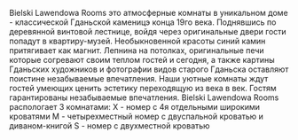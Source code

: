 Bielski Lawendowa Rooms это атмосферные комнаты в уникальном доме - классической Гданьской каменицэ конца 19го века.  Поднявшись по деревянной винтовой лестнице, войдя через оригинальные двери гости попадут в квартиру-музей. Необыкновенной красоты синий камин притягивает как магнит. Лепнина на потолках, оригинальные печи которые согревают своим теплом гостей и сегодня, а также картины Гданьских художников и фотографии видов старого Гданьска оставляют поистине незабываемые впечатления. Наши уютные комнаты ждут гостей умеющих ценить эстетику переходящую из века в век. Гостям гарантированы незабываемые впечатления. 
Bielski Lawendowa Rooms распологает 3 комнатами:
 X - номер с 4я отдельными широкими кроватями 
M - четырехместный номер с двуспальной кроватью и диваном-книгой 
S - номер с двухместной кроватью